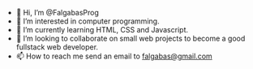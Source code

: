 - 👋 Hi, I’m @FalgabasProg
- 👀 I’m interested in computer programming.
- 🌱 I’m currently learning HTML, CSS and Javascript.
- 💞️ I’m looking to collaborate on small web projects to become a good fullstack web developer.
- 📫 How to reach me send an email to falgabas@gmail.com

<!---
FalgabasProg/FalgabasProg is a ✨ special ✨ repository because its `README.md` (this file) appears on your GitHub profile.
You can click the Preview link to take a look at your changes.
--->
